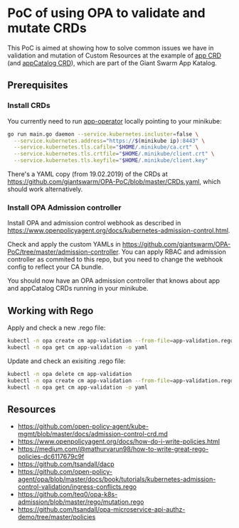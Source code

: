 # PoC of using OPA to validate and mutate CRDs

This PoC is aimed at showing how to solve common issues we have in validation and mutation of Custom Resources at the example of [app CRD](https://github.com/giantswarm/apiextensions/blob/master/pkg/apis/application/v1alpha1/app_types.go) (and [appCatalog CRD](https://github.com/giantswarm/apiextensions/blob/master/pkg/apis/application/v1alpha1/app_catalog_types.go)), which are part of the Giant Swarm App Katalog.

## Prerequisites

### Install CRDs

You currently need to run [app-operator](https://github.com/giantswarm/app-operator/) locally pointing to your minikube:

```bash
go run main.go daemon --service.kubernetes.incluster=false \
  --service.kubernetes.address="https://$(minikube ip):8443" \
  --service.kubernetes.tls.cafile="$HOME/.minikube/ca.crt" \
  --service.kubernetes.tls.crtfile="$HOME/.minikube/client.crt" \
  --service.kubernetes.tls.keyfile="$HOME/.minikube/client.key"
```

There's a YAML copy (from 19.02.2019) of the CRDs at https://github.com/giantswarm/OPA-PoC/blob/master/CRDs.yaml, which should work alternatively.

### Install OPA Admission controller

Install OPA and admission control webhook as described in https://www.openpolicyagent.org/docs/kubernetes-admission-control.html.

Check and apply the custom YAMLs in https://github.com/giantswarm/OPA-PoC/tree/master/admission-controller. You can apply RBAC and admission controller as commited to this repo, but you need to change the webhook config to reflect your CA bundle.

You should now have an OPA admission controller that knows about app and appCatalog CRDs running in your minikube.

## Working with Rego

Apply and check a new .rego file:

```bash
kubectl -n opa create cm app-validation --from-file=app-validation.rego
kubectl -n opa get cm app-validation -o yaml
```

Update and check an exisiting .rego file:

```bash
kubectl -n opa delete cm app-validation
kubectl -n opa create cm app-validation --from-file=app-validation.rego
kubectl -n opa get cm app-validation -o yaml
```

## Resources

- https://github.com/open-policy-agent/kube-mgmt/blob/master/docs/admission-control-crd.md
- https://www.openpolicyagent.org/docs/how-do-i-write-policies.html
- https://medium.com/@mathurvarun98/how-to-write-great-rego-policies-dc6117679c9f
- https://github.com/tsandall/dacp
- https://github.com/open-policy-agent/opa/blob/master/docs/book/tutorials/kubernetes-admission-control-validation/ingress-conflicts.rego
- https://github.com/teq0/opa-k8s-admission/blob/master/rego/mutation.rego
- https://github.com/tsandall/opa-microservice-api-authz-demo/tree/master/policies